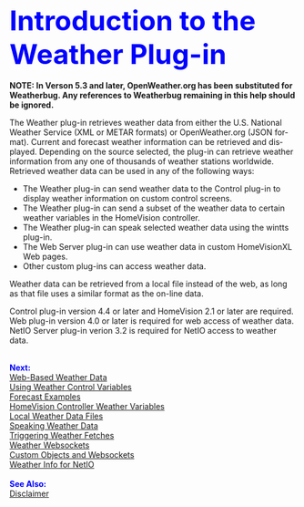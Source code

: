 <!-- $Revision: 1.13 $ -->
<!-- $Date: 2021/10/05 02:07:51 $ -->
<html>
<head>
  <title>Weather Plug-in - Introduction</title>
  <link rel="next" href="webwx">
</head>

<body style="" lang="EN-US" link="blue" vlink="purple">

<font color="#0000ff" size="12"><b>Introduction to the Weather Plug-in</b></font>
<br>
<br>
<b>
NOTE: In Verson 5.3 and later, OpenWeather.org has been substituted for Weatherbug.
Any references to Weatherbug remaining in this help should be ignored.
</b>
<p>
The Weather plug-in retrieves weather data from either
the U.S. National Weather Service (XML or METAR formats)  
or OpenWeather.org (JSON format).
Current and forecast weather information can be retrieved and displayed.
Depending on the source selected, the plug-in can retrieve weather information
from any one of thousands of weather stations worldwide.
Retrieved weather data can be used in any of the following ways:
<ul>
<li>The Weather plug-in can send weather data to
the Control plug-in to display weather information on custom control screens.
<li>
The Weather plug-in can send a subset of the
 weather data to certain weather variables in the HomeVision controller.
<li>
The Weather plug-in can speak selected weather data using the wintts plug-in.
<li>
The Web Server plug-in can use weather data in custom HomeVisionXL Web pages.
<li>
Other custom plug-ins can access weather data.
</ul>
<p>
Weather data can be retrieved from a local file instead of the web,
as long as that file uses a similar format as the on-line data.
</p><p>
Control plug-in version
4.4 or later and HomeVision 2.1 or later are
required.
Web plug-in version 4.0 or later is required for web access of weather data.
NetIO Server plug-in verion 3.2 is required for NetIO access to weather data.
</p>

<br><font color="#0000FF"><b>Next:</b></font><br>
<a href="webwx">Web-Based Weather Data</a><br>
<a href="controlvars">Using Weather Control Variables</a><br>
<a href="forecast">Forecast Examples</a><br>
<a href="hvwxvars">HomeVision Controller Weather Variables</a><br>
<a href="localwx">Local Weather Data Files</a><br>
<a href="speechwx">Speaking Weather Data</a><br>
<a href="wxtriggers">Triggering Weather Fetches</a><br>
<a href="wxws">Weather Websockets</a><br>
<a href="custom">Custom Objects and Websockets</a><br>
<a href="netio">Weather Info for NetIO</a><br>
<br><font color="#0000FF"><b>See Also:</b></font><br>
<a href="disclaimer">Disclaimer</a><br>

